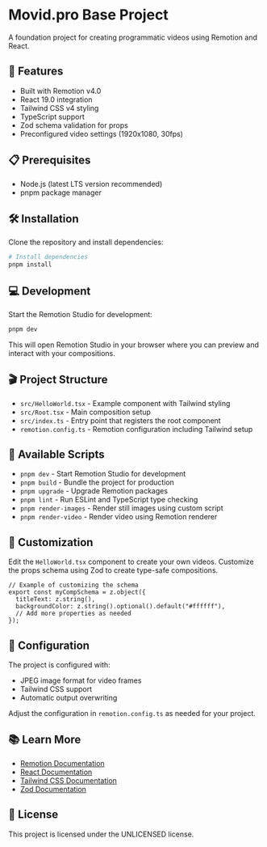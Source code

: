 # Movid.pro Base Project

A foundation project for creating programmatic videos using Remotion and React.

## 🚀 Features

- Built with Remotion v4.0
- React 19.0 integration
- Tailwind CSS v4 styling
- TypeScript support
- Zod schema validation for props
- Preconfigured video settings (1920x1080, 30fps)

## 📋 Prerequisites

- Node.js (latest LTS version recommended)
- pnpm package manager

## 🛠️ Installation

Clone the repository and install dependencies:

```bash
# Install dependencies
pnpm install
```

## 💻 Development

Start the Remotion Studio for development:

```bash
pnpm dev
```

This will open Remotion Studio in your browser where you can preview and interact with your compositions.

## 🎬 Project Structure

- `src/HelloWorld.tsx` - Example component with Tailwind styling
- `src/Root.tsx` - Main composition setup
- `src/index.ts` - Entry point that registers the root component
- `remotion.config.ts` - Remotion configuration including Tailwind setup

## 🔧 Available Scripts

- `pnpm dev` - Start Remotion Studio for development
- `pnpm build` - Bundle the project for production
- `pnpm upgrade` - Upgrade Remotion packages
- `pnpm lint` - Run ESLint and TypeScript type checking
- `pnpm render-images` - Render still images using custom script
- `pnpm render-video` - Render video using Remotion renderer

## 🎨 Customization

Edit the `HelloWorld.tsx` component to create your own videos. Customize the props schema using Zod to create type-safe compositions.

```tsx
// Example of customizing the schema
export const myCompSchema = z.object({
  titleText: z.string(),
  backgroundColor: z.string().optional().default("#ffffff"),
  // Add more properties as needed
});
```

## 📝 Configuration

The project is configured with:
- JPEG image format for video frames
- Tailwind CSS support
- Automatic output overwriting

Adjust the configuration in `remotion.config.ts` as needed for your project.

## 📚 Learn More

- [Remotion Documentation](https://www.remotion.dev/docs/)
- [React Documentation](https://react.dev/)
- [Tailwind CSS Documentation](https://tailwindcss.com/docs)
- [Zod Documentation](https://zod.dev/)

## 📄 License

This project is licensed under the UNLICENSED license.
